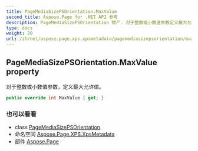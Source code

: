 ```yaml
---
title: PageMediaSizePSOrientation.MaxValue
second_title: Aspose.Page for .NET API 参考
description: PageMediaSizePSOrientation 财产. 对于整数或小数值参数定义最大允许值
type: docs
weight: 20
url: /zh/net/aspose.page.xps.xpsmetadata/pagemediasizepsorientation/maxvalue/
---
```

## PageMediaSizePSOrientation.MaxValue property

对于整数或小数值参数，定义最大允许值。

```csharp
public override int MaxValue { get; }
```

### 也可以看看

* class [PageMediaSizePSOrientation](../)
* 命名空间 [Aspose.Page.XPS.XpsMetadata](../../pagemediasizepsorientation/)
* 部件 [Aspose.Page](../../../)


